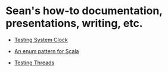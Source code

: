 # Sean's how-to documentation, presentations, writing, etc.

- [Testing System Clock](testing-system-clock.md)
- [An enum pattern for Scala](domain/src/main/scala/com/seanshubin/documentation/domain/DateRange.scala)
                    
- [Testing Threads](domain/src/main/java/com/seanshubin/documentation/domain/async)
